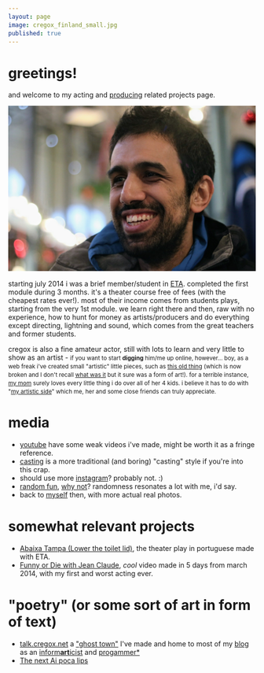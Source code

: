 ```yaml
---
layout: page
image: cregox_finland_small.jpg
published: true
---
```


# greetings!

and welcome to my acting and [producing](/film) related projects page.

![myself in finland, photo by @guzforster](cregox_finland_(by_guz).jpg)

starting july 2014 i was a brief member/student in [ETA](http://www.estudiodetreinamento.com.br/). completed the first module during 3 months. it's a theater course free of fees (with the cheapest rates ever!). most of their income comes from students plays, starting from the very 1st module. we learn right there and then, raw with no experience, how to hunt for money as artists/producers and do everything except directing, lightning and sound, which comes from the great teachers and former students.

cregox is also a fine amateur actor, still with lots to learn and very little to show as an artist - <small>if you want to start **digging** him/me up online, however... boy, as a web freak i've created small "artistic" little pieces, such as [this old thing](https://en.wikipedia.org/wiki/User:Cregox/-%3F_wiki%3F) (which is now broken and I don't recall [what was it](https://en.wikipedia.org/w/index.php?title=User:Cregox&oldid=220362058) but it sure was a form of art!). for a terrible instance, [my mom](https://www.quora.com/What-kind-of-hobbies-do-highly-intelligent-i-e-those-with-intelligence-levels-beyond-the-exceptional-people-have/answer/Caue-Rego?srid=ptsW) surely loves every little thing i do over all of her 4 kids. i believe it has to do with "[my artistic side](https://github.com/cauerego/cauerego.github.io/wiki/a-novel-about-the-other-novel)" which me, her and some close friends can truly appreciate.</small>

# media

- [youtube](https://www.youtube.com/c/cauerego) have some weak videos i've made, might be worth it as a fringe reference.
- [casting](https://b.cregox.net/caue-casting) is a more traditional (and boring) "casting" style if you're into this crap.
- should use more [instagram](https://www.instagram.com/cregox/)? probably not. :)
- [random fun](/random), [why not](http://talk.cregox.net/t/focus-on-mario-forget-the-rest-of-universe/7919)? randomness resonates a lot with me, i'd say.
- back to [myself](/myself) then, with more actual real photos.

# somewhat relevant projects

- [Abaixa Tampa (Lower the toilet lid)](http://abaixatampa.wordpress.com/), the theater play in portuguese made with ETA.
- [Funny or Die with Jean Claude](http://youtu.be/fxMaeJjY4jk), *cool* video made in 5 days from march 2014, with my first and worst acting ever.

# "poetry" (or some sort of art in form of text)

- [talk.cregox.net](http://talk.cregox.net/) a ["ghost town"](http://talk.cregox.net/t/a-beginning-for-the-forums-here/7#7) I've made and home to most of my [blog](/blog) as an [inform**art**icist](http://talk.cregox.net/t/to-kstanley-can-a-neat-mario-start-up-a-basiux/7914) and [progammer*](http://talk.cregox.net/t/yeah-im-also-a-progammer/7676)
- [The next Ai poca lips](http://blog.cregox.net/the-next-ai-poca-lips-r23K6m6)

